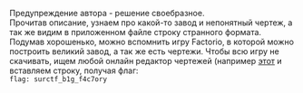 Предупреждение автора - решение своебразное.  
Прочитав описание, узнаем про какой-то завод и непонятный чертеж, а так же видим в приложенном файле строку странного формата. Подумав хорошенько, можно вспомнить игру Factorio, в которой можно построить великий завод, а так же есть чертежи. Чтобы всю игру не скачивать, ищем любой онлайн редактор чертежей (например [этот](https://fbe.teoxoy.com/) и вставляем строку, получая флаг:  
`flag: surctf_b1g_f4c7ory`
